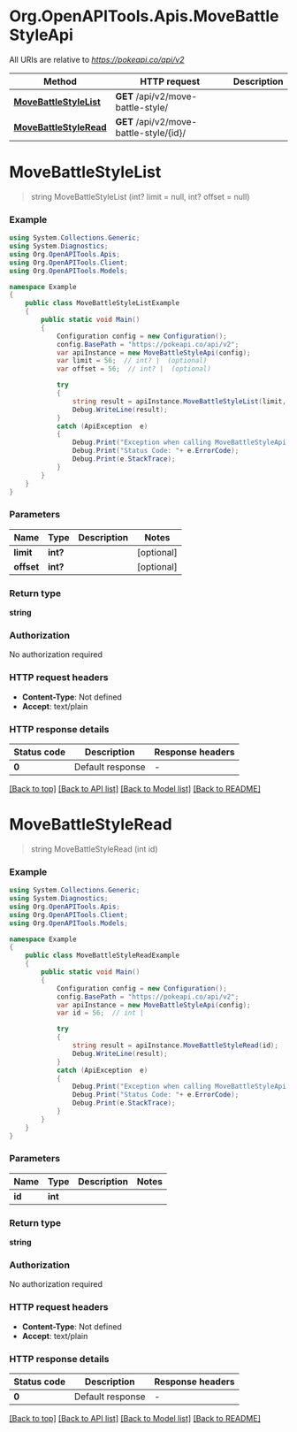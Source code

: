 # Org.OpenAPITools.Apis.MoveBattleStyleApi

All URIs are relative to *https://pokeapi.co/api/v2*

Method | HTTP request | Description
------------- | ------------- | -------------
[**MoveBattleStyleList**](MoveBattleStyleApi.md#movebattlestylelist) | **GET** /api/v2/move-battle-style/ | 
[**MoveBattleStyleRead**](MoveBattleStyleApi.md#movebattlestyleread) | **GET** /api/v2/move-battle-style/{id}/ | 


<a name="movebattlestylelist"></a>
# **MoveBattleStyleList**
> string MoveBattleStyleList (int? limit = null, int? offset = null)



### Example
```csharp
using System.Collections.Generic;
using System.Diagnostics;
using Org.OpenAPITools.Apis;
using Org.OpenAPITools.Client;
using Org.OpenAPITools.Models;

namespace Example
{
    public class MoveBattleStyleListExample
    {
        public static void Main()
        {
            Configuration config = new Configuration();
            config.BasePath = "https://pokeapi.co/api/v2";
            var apiInstance = new MoveBattleStyleApi(config);
            var limit = 56;  // int? |  (optional) 
            var offset = 56;  // int? |  (optional) 

            try
            {
                string result = apiInstance.MoveBattleStyleList(limit, offset);
                Debug.WriteLine(result);
            }
            catch (ApiException  e)
            {
                Debug.Print("Exception when calling MoveBattleStyleApi.MoveBattleStyleList: " + e.Message );
                Debug.Print("Status Code: "+ e.ErrorCode);
                Debug.Print(e.StackTrace);
            }
        }
    }
}
```

### Parameters

Name | Type | Description  | Notes
------------- | ------------- | ------------- | -------------
 **limit** | **int?**|  | [optional] 
 **offset** | **int?**|  | [optional] 

### Return type

**string**

### Authorization

No authorization required

### HTTP request headers

 - **Content-Type**: Not defined
 - **Accept**: text/plain


### HTTP response details
| Status code | Description | Response headers |
|-------------|-------------|------------------|
| **0** | Default response |  -  |

[[Back to top]](#) [[Back to API list]](../README.md#documentation-for-api-endpoints) [[Back to Model list]](../README.md#documentation-for-models) [[Back to README]](../README.md)

<a name="movebattlestyleread"></a>
# **MoveBattleStyleRead**
> string MoveBattleStyleRead (int id)



### Example
```csharp
using System.Collections.Generic;
using System.Diagnostics;
using Org.OpenAPITools.Apis;
using Org.OpenAPITools.Client;
using Org.OpenAPITools.Models;

namespace Example
{
    public class MoveBattleStyleReadExample
    {
        public static void Main()
        {
            Configuration config = new Configuration();
            config.BasePath = "https://pokeapi.co/api/v2";
            var apiInstance = new MoveBattleStyleApi(config);
            var id = 56;  // int | 

            try
            {
                string result = apiInstance.MoveBattleStyleRead(id);
                Debug.WriteLine(result);
            }
            catch (ApiException  e)
            {
                Debug.Print("Exception when calling MoveBattleStyleApi.MoveBattleStyleRead: " + e.Message );
                Debug.Print("Status Code: "+ e.ErrorCode);
                Debug.Print(e.StackTrace);
            }
        }
    }
}
```

### Parameters

Name | Type | Description  | Notes
------------- | ------------- | ------------- | -------------
 **id** | **int**|  | 

### Return type

**string**

### Authorization

No authorization required

### HTTP request headers

 - **Content-Type**: Not defined
 - **Accept**: text/plain


### HTTP response details
| Status code | Description | Response headers |
|-------------|-------------|------------------|
| **0** | Default response |  -  |

[[Back to top]](#) [[Back to API list]](../README.md#documentation-for-api-endpoints) [[Back to Model list]](../README.md#documentation-for-models) [[Back to README]](../README.md)


